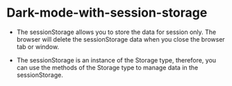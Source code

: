 # Dark-mode-with-session-storage

- The sessionStorage allows you to store the data for session only. The browser will delete the sessionStorage data when you close the browser tab or window.

- The sessionStorage is an instance of the Storage type, therefore, you can use the methods of the Storage type to manage data in the sessionStorage.
